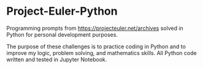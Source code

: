 # Project-Euler-Python
Programming prompts from https://projecteuler.net/archives solved in Python for personal development purposes.

The purpose of these challenges is to practice coding in Python and to improve my logic, problem solving, and mathematics skills. All Python code written and tested in Jupyter Notebook.
